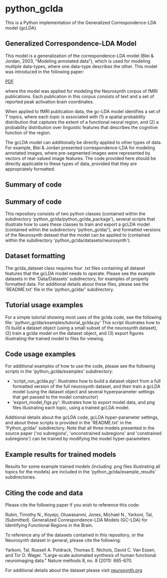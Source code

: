 # python_gclda

This is a Python implementation of the Generalized Correspondence-LDA model (gcLDA).

## Generalized Correspondence-LDA Model

This model is a generalization of the correspondence-LDA model (Blei & Jordan, 2003, "Modeling annotated data"), which is used for modeling multiple data-types, where one data-type describes the other. This model was introduced in the following paper:

[PDF](http://mypage.iu.edu/~timrubin/Files/GC_LDA_Final.pdf)

where the model was applied for modeling the Neurosynth corpus of fMRI publications. Each publication in this corpus consists of text and a set of reported peak activation brain coordinates. 

When applied to fMRI publication data, the gc-LDA model identifies a set of T topics, where each topic is associated with (1) a spatial probability distribution that captures the extent of a functional neural region, and (2) a probability distribution over linguistic features that describes the cognitive function of the region.

The gcLDA model can additionally be directly applied to other types of data. For example, Blei & Jordan presented correspondence-LDA for modeling annotated images, where pre-segmented images were represented by vectors of real-valued image features. The code provided here should be directly applicable to these types of data, provided that they are appropriately formatted.

## Summary of code

## Summary of code

This repository consists of two python classes (contained within the subdirectory 'python_gclda/python_gclda_package'), several scripts that illustrate how to uses these classes to train and export a gcLDA model (contained within the subdirectory 'python_gclda/'), and formatted versions of the Neurosynth dataset that the model can be applied to (contained within the subdirectory 'python_gclda/datasets/neurosynth').

## Dataset formatting

The gclda_dataset class requires four .txt files containing all dataset features that the gcLDA model needs to operate. Please see the example datasets in the 'Data/Datasets' subdirectory, for examples of properly formatted data. For additional details about these files, please see the 'README.txt' file in the 'python_gclda/' subdirectory.

## Tutorial usage examples

For a simple tutorial showing most uses of the gclda code, see the following file:
	'python_gclda/examples/tutorial_gclda.py'
This script illustrates how to (1) build a dataset object (using a small subset of the neurosynth dataset), (2) train a gclda model on the dataset object, and (3) export figures illustrating the trained model to files for viewing.

## Code usage examples

For additional examples of how to use the code, please see the following scripts in the 'python_gclda/examples' subdirectory:

- 'script_run_gclda.py': Illustrates how to build a dataset object from a full formatted version of the full neurosynth dataset, and then train a gcLDA model (using the dataset object and several hyperparameter settings that get passed to the model constructor)
- 'export_model_figs.py': Illustrates how to export model data, and png files illustrating each topic, using a trained gcLDA model.

Additional details about the gcLDA code, gcLDA hyper-parameter settings, and about these scripts is provided in the 'README.txt' in the 'Python_gclda/' subdirectory. Note that all three models presented in the source paper ('no subregions', 'unconstrained subregions' and 'constrained subregions') can be trained by modifying the model hyper-parameters

## Example results for trained models

Results for some example trained models (including .png files illustrating all topics for the models) are included in the 'python_gclda/example_results' subdirectories.

## Citing the code and data

Please cite the following paper if you wish to reference this code:

Rubin, Timothy N., Koyejo, Oluwasanmi, Jones, Michael N., Yarkoni, Tal, (Submitted). Generalized Correspondence-LDA Models (GC-LDA) for Identifying Functional Regions in the Brain.

To reference any of the datasets contained in this repository, or the Neurosynth dataset in general, please cite the following:

Yarkoni, Tal, Russell A. Poldrack, Thomas E. Nichols, David C. Van Essen, and Tor D. Wager. "Large-scale automated synthesis of human functional neuroimaging data." Nature methods 8, no. 8 (2011): 665-670.

For additional details about the dataset please visit [neurosynth.org](http://neurosynth.org/)
